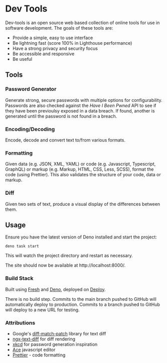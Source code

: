 # Dev Tools

Dev-tools is an open source web based collection of online tools for use in software development.  The goals of these tools are:

* Provide a simple, easy to use interface
* Be lightning fast (score 100% in Lighthouse performance)
* Have a strong privacy and security focus
* Be accessible and responsive
* Be useful

## Tools
### Password Generator

Generate strong, secure passwords with multiple options for configurability.  Passwords are also checked against the _Have I Been Pwned_ API to see if they have been previoulsy exposed in a data breach.  If found, another is generated until the password is not found in a breach.

### Encoding/Decoding

Encode, decode and convert text to/from various formats.

### Formatting

Given data (e.g. JSON, XML, YAML) or code (e.g. Javascript, Typescript, GraphQL) or markup (e.g. Markup, HTML, CSS, Less, SCSS), format the code (using Prettier).  This also validates the structure of your code, data or markup.

### Diff

Given two sets of text, produce a visual display of the differences between them.

## Usage

Ensure you have the latest version of Deno installed and start the project:

```
deno task start
```

This will watch the project directory and restart as necessary.

The site should now be available at http://localhost:8000/.

### Build Stack

Built using [Fresh](https://fresh.deno.dev/) and [Deno](https://deno.land/), deployed on [Deploy](https://deno.com/deploy).

There is no build step.  Commits to the main branch pushed to GitHub will automatically deploy to production.  Commits to a branch pushed to GitHub will deploy to a new URL for testing.

### Attributions
* Google's [diff-match-patch](https://github.com/google/diff-match-patch) library for text diff
* [ngx-text-diff](https://github.com/ABenassi87/ngx-text-diff) for diff rendering
* [xkcd](https://xkcd.com/936/) for password generation inspiration
* [Ace](https://github.com/ajaxorg/ace) javascript editor
* [Prettier](https://github.com/prettier/prettier) - code formatting 